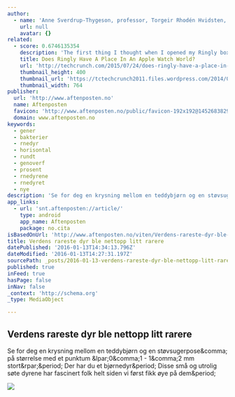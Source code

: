 ```yaml
---
author:
  - name: 'Anne Sverdrup-Thygeson, professor, Torgeir Rhodén Hvidsten, professor, Simen Rød Sandve, forsker NMBU'
    url: null
    avatar: {}
related:
  - score: 0.6746135354
    description: 'The first thing I thought when I opened my Ringly box was that it smelled. Bad. Like electronics that had caught on fire and were then put out in some sort of chemical bath. But the company told me that the ring I received (an early review unit sent to reporters) was part of a bad "beta batch."'
    title: Does Ringly Have A Place In An Apple Watch World?
    url: 'http://techcrunch.com/2015/07/24/does-ringly-have-a-place-in-an-apple-watch-world/'
    thumbnail_height: 400
    thumbnail_url: 'https://tctechcrunch2011.files.wordpress.com/2014/06/ringly.png?w=764&h=400&crop=1'
    thumbnail_width: 764
publisher:
  url: 'http://www.aftenposten.no'
  name: Aftenposten
  favicon: 'http://www.aftenposten.no/public/favicon-192x192@1452683829.png'
  domain: www.aftenposten.no
keywords:
  - gener
  - bakterier
  - rnedyr
  - horisontal
  - rundt
  - genoverf
  - prosent
  - rnedyrene
  - rnedyret
  - nye
description: 'Se for deg en krysning mellom en teddybjørn og en støvsugerpose, på størrelse med et punktum (0,1 - 1,2 mm stort). Der har du et bjørnedyr. Disse små og utrolig søte dyrene har fascinert folk helt siden vi først fikk øye på dem.'
app_links:
  - url: 'snt.aftenposten://article/'
    type: android
    app_name: Aftenposten
    package: no.cita
isBasedOnUrl: 'http://www.aftenposten.no/viten/Verdens-rareste-dyr-ble-nettopp-litt-rarere-8316461.html'
title: Verdens rareste dyr ble nettopp litt rarere
datePublished: '2016-01-13T14:34:13.796Z'
dateModified: '2016-01-13T14:27:31.197Z'
sourcePath: _posts/2016-01-13-verdens-rareste-dyr-ble-nettopp-litt-rarere.md
published: true
inFeed: true
hasPage: false
inNav: false
_context: 'http://schema.org'
_type: MediaObject

---
```

<article style=""><h1>Verdens rareste dyr ble nettopp litt rarere</h1><p>Se for deg en krysning mellom en teddybjørn og en støvsugerpose&amp;comma; på størrelse med et punktum &amp;lpar;0&amp;comma;1 - 1&amp;comma;2 mm stort&amp;rpar;&amp;period; Der har du et bjørnedyr&amp;period; Disse små og utrolig søte dyrene har fascinert folk helt siden vi først fikk øye på dem&amp;period;</p><img src="http://ap.mnocdn.no/incoming/article8316456.ece/ALTERNATES/w1440c169/Bj%C3%B8rnedyr1%20foto%20Saguaro%20National%20Park_doc6nyqvidjbuv135l87ns2.jpg?updated=130120161406" /></article>